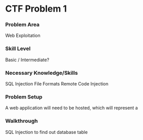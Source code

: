 # CTF Problem 1

### Problem Area

Web Exploitation

### Skill Level

Basic / Intermediate?

### Necessary Knowledge/Skills

SQL Injection
File Formats
Remote Code Injection

### Problem Setup

A web application will need to be hosted, which will represent a  

### Walkthrough

SQL Injection to find out database table
